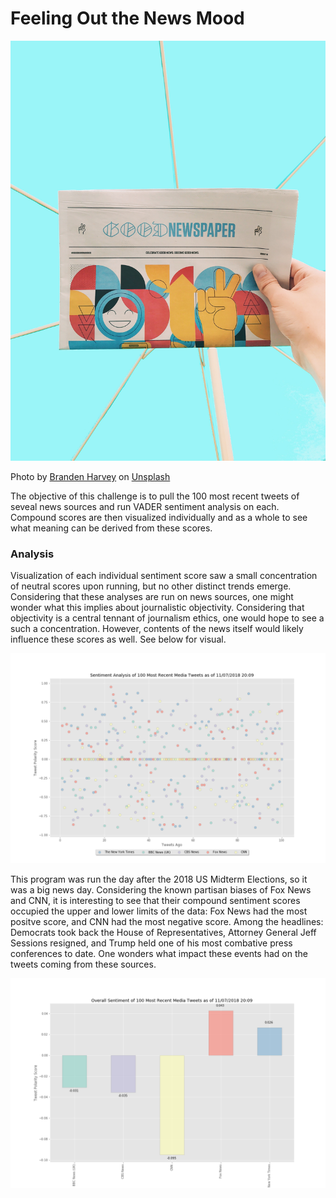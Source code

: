 
# Feeling Out the News Mood
![goodnews](assets/branden-harvey-362111-unsplash.jpg)

Photo by [Branden Harvey](https://unsplash.com/photos/wyN0QFDiXw0?utm_source=unsplash&utm_medium=referral&utm_content=creditCopyText) on [Unsplash](https://unsplash.com/search/photos/good-newspaper?utm_source=unsplash&utm_medium=referral&utm_content=creditCopyText)

The objective of this challenge is to pull the 100 most recent tweets of seveal news sources and run VADER sentiment analysis on each. Compound scores are then visualized individually and as a whole to see what meaning can be derived from these scores.

### Analysis

Visualization of each individual sentiment score saw a small concentration of neutral scores upon running, but no other distinct trends emerge. Considering that these analyses are run on news sources, one might wonder what this implies about journalistic objectivity. Considering that objectivity is a central tennant of journalism ethics, one would hope to see a such a concentration. However, contents of the news itself would likely influence these scores as well. See below for visual.

![100tweets](assets/100_tweets_sentiments.png)

This program was run the day after the 2018 US Midterm Elections, so it was a big news day. Considering the known partisan biases of Fox News and CNN, it is interesting to see that their compound sentiment scores occupied the upper and lower limits of the data: Fox News had the most positve score, and CNN had the most negative score. Among the headlines: Democrats took back the House of Representatives, Attorney General Jeff Sessions resigned, and Trump held one of his most combative press conferences to date. One wonders what impact these events had on the tweets coming from these sources.

![compound](assets/overall_tweet_sentiments.png)